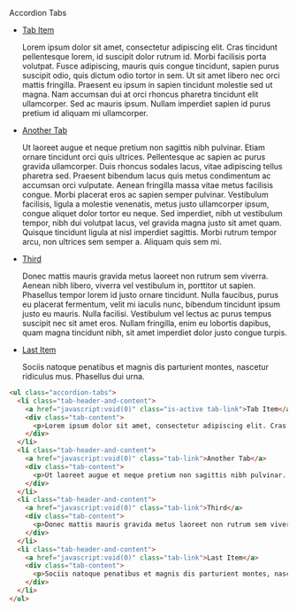 Accordion Tabs

<ul class="accordion-tabs">
  <li class="tab-header-and-content">
    <a href="javascript:void(0)" class="is-active tab-link">Tab Item</a>
    <div class="tab-content">
      <p>Lorem ipsum dolor sit amet, consectetur adipiscing elit. Cras tincidunt pellentesque lorem, id suscipit dolor rutrum id. Morbi facilisis porta volutpat. Fusce adipiscing, mauris quis congue tincidunt, sapien purus suscipit odio, quis dictum odio tortor in sem. Ut sit amet libero nec orci mattis fringilla. Praesent eu ipsum in sapien tincidunt molestie sed ut magna. Nam accumsan dui at orci rhoncus pharetra tincidunt elit ullamcorper. Sed ac mauris ipsum. Nullam imperdiet sapien id purus pretium id aliquam mi ullamcorper.</p>
    </div>
  </li>
  <li class="tab-header-and-content">
    <a href="javascript:void(0)" class="tab-link">Another Tab</a>
    <div class="tab-content">
      <p>Ut laoreet augue et neque pretium non sagittis nibh pulvinar. Etiam ornare tincidunt orci quis ultrices. Pellentesque ac sapien ac purus gravida ullamcorper. Duis rhoncus sodales lacus, vitae adipiscing tellus pharetra sed. Praesent bibendum lacus quis metus condimentum ac accumsan orci vulputate. Aenean fringilla massa vitae metus facilisis congue. Morbi placerat eros ac sapien semper pulvinar. Vestibulum facilisis, ligula a molestie venenatis, metus justo ullamcorper ipsum, congue aliquet dolor tortor eu neque. Sed imperdiet, nibh ut vestibulum tempor, nibh dui volutpat lacus, vel gravida magna justo sit amet quam. Quisque tincidunt ligula at nisl imperdiet sagittis. Morbi rutrum tempor arcu, non ultrices sem semper a. Aliquam quis sem mi.</p>
    </div>
  </li>
  <li class="tab-header-and-content">
    <a href="javascript:void(0)" class="tab-link">Third</a>
    <div class="tab-content">
      <p>Donec mattis mauris gravida metus laoreet non rutrum sem viverra. Aenean nibh libero, viverra vel vestibulum in, porttitor ut sapien. Phasellus tempor lorem id justo ornare tincidunt. Nulla faucibus, purus eu placerat fermentum, velit mi iaculis nunc, bibendum tincidunt ipsum justo eu mauris. Nulla facilisi. Vestibulum vel lectus ac purus tempus suscipit nec sit amet eros. Nullam fringilla, enim eu lobortis dapibus, quam magna tincidunt nibh, sit amet imperdiet dolor justo congue turpis.</p>    
    </div>
  </li>
  <li class="tab-header-and-content">
    <a href="javascript:void(0)" class="tab-link">Last Item</a>
    <div class="tab-content">
      <p>Sociis natoque penatibus et magnis dis parturient montes, nascetur ridiculus mus. Phasellus dui urna.</p>
    </div>
  </li>
</ul>


```html
<ul class="accordion-tabs">
  <li class="tab-header-and-content">
    <a href="javascript:void(0)" class="is-active tab-link">Tab Item</a>
    <div class="tab-content">
      <p>Lorem ipsum dolor sit amet, consectetur adipiscing elit. Cras tincidunt pellentesque lorem, id suscipit dolor rutrum id. Morbi facilisis porta volutpat. Fusce adipiscing, mauris quis congue tincidunt, sapien purus suscipit odio, quis dictum odio tortor in sem. Ut sit amet libero nec orci mattis fringilla. Praesent eu ipsum in sapien tincidunt molestie sed ut magna. Nam accumsan dui at orci rhoncus pharetra tincidunt elit ullamcorper. Sed ac mauris ipsum. Nullam imperdiet sapien id purus pretium id aliquam mi ullamcorper.</p>
    </div>
  </li>
  <li class="tab-header-and-content">
    <a href="javascript:void(0)" class="tab-link">Another Tab</a>
    <div class="tab-content">
      <p>Ut laoreet augue et neque pretium non sagittis nibh pulvinar. Etiam ornare tincidunt orci quis ultrices. Pellentesque ac sapien ac purus gravida ullamcorper. Duis rhoncus sodales lacus, vitae adipiscing tellus pharetra sed. Praesent bibendum lacus quis metus condimentum ac accumsan orci vulputate. Aenean fringilla massa vitae metus facilisis congue. Morbi placerat eros ac sapien semper pulvinar. Vestibulum facilisis, ligula a molestie venenatis, metus justo ullamcorper ipsum, congue aliquet dolor tortor eu neque. Sed imperdiet, nibh ut vestibulum tempor, nibh dui volutpat lacus, vel gravida magna justo sit amet quam. Quisque tincidunt ligula at nisl imperdiet sagittis. Morbi rutrum tempor arcu, non ultrices sem semper a. Aliquam quis sem mi.</p>
    </div>
  </li>
  <li class="tab-header-and-content">
    <a href="javascript:void(0)" class="tab-link">Third</a>
    <div class="tab-content">
      <p>Donec mattis mauris gravida metus laoreet non rutrum sem viverra. Aenean nibh libero, viverra vel vestibulum in, porttitor ut sapien. Phasellus tempor lorem id justo ornare tincidunt. Nulla faucibus, purus eu placerat fermentum, velit mi iaculis nunc, bibendum tincidunt ipsum justo eu mauris. Nulla facilisi. Vestibulum vel lectus ac purus tempus suscipit nec sit amet eros. Nullam fringilla, enim eu lobortis dapibus, quam magna tincidunt nibh, sit amet imperdiet dolor justo congue turpis.</p>    
    </div>
  </li>
  <li class="tab-header-and-content">
    <a href="javascript:void(0)" class="tab-link">Last Item</a>
    <div class="tab-content">
      <p>Sociis natoque penatibus et magnis dis parturient montes, nascetur ridiculus mus. Phasellus dui urna.</p>
    </div>
  </li>
</ul>
```